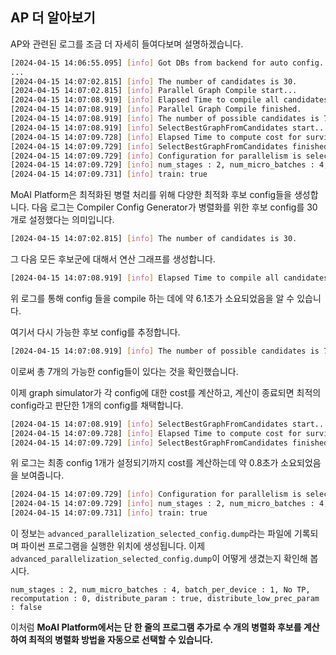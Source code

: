 ## AP 더 알아보기

AP와 관련된 로그를 조금 더 자세히 들여다보며 설명하겠습니다.

```bash
[2024-04-15 14:06:55.095] [info] Got DBs from backend for auto config.
...
[2024-04-15 14:07:02.815] [info] The number of candidates is 30.
[2024-04-15 14:07:02.815] [info] Parallel Graph Compile start...
[2024-04-15 14:07:08.919] [info] Elapsed Time to compile all candidates = 6103 [ms]
[2024-04-15 14:07:08.919] [info] Parallel Graph Compile finished.
[2024-04-15 14:07:08.919] [info] The number of possible candidates is 7.
[2024-04-15 14:07:08.919] [info] SelectBestGraphFromCandidates start...
[2024-04-15 14:07:09.728] [info] Elapsed Time to compute cost for survived candidates = 808 [ms]
[2024-04-15 14:07:09.729] [info] SelectBestGraphFromCandidates finished.
[2024-04-15 14:07:09.729] [info] Configuration for parallelism is selected.
[2024-04-15 14:07:09.729] [info] num_stages : 2, num_micro_batches : 4, batch_per_device : 1, No TP, recomputation : 0, distribute_param : true, distribute_low_prec_param : false
[2024-04-15 14:07:09.731] [info] train: true
```

MoAI Platform은 최적화된 병렬 처리를 위해 다양한 최적화 후보 config들을 생성합니다. 다음 로그는 Compiler Config Generator가 병렬화를 위한 후보 config를 30개로 설정했다는 의미입니다.

```bash
[2024-04-15 14:07:02.815] [info] The number of candidates is 30.
```

그 다음 모든 후보군에 대해서 연산 그래프를 생성합니다.

```bash
[2024-04-15 14:07:08.919] [info] Elapsed Time to compile all candidates = 6103 [ms]
```

위 로그를 통해 config 들을 compile 하는 데에 약 6.1초가 소요되었음을 알 수 있습니다.

여기서 다시 가능한 후보 config를 추정합니다.

```bash
[2024-04-15 14:07:08.919] [info] The number of possible candidates is 7.
```

이로써 총 7개의 가능한 config들이 있다는 것을 확인했습니다.

이제 graph simulator가 각 config에 대한 cost를 계산하고, 계산이 종료되면 최적의 config라고 판단한 1개의 config를 채택합니다.

```bash
[2024-04-15 14:07:08.919] [info] SelectBestGraphFromCandidates start...
[2024-04-15 14:07:09.728] [info] Elapsed Time to compute cost for survived candidates = 808 [ms]
[2024-04-15 14:07:09.729] [info] SelectBestGraphFromCandidates finished.
```

위 로그는 최종 config 1개가 설정되기까지 cost를 계산하는데 약 0.8초가 소요되었음을 보여줍니다.

```bash
[2024-04-15 14:07:09.729] [info] Configuration for parallelism is selected.
[2024-04-15 14:07:09.729] [info] num_stages : 2, num_micro_batches : 4, batch_per_device : 1, No TP, recomputation : 0, distribute_param : true, distribute_low_prec_param : false
[2024-04-15 14:07:09.731] [info] train: true
```

이 정보는 `advanced_parallelization_selected_config.dump`라는 파일에 기록되며 파이썬 프로그램을 실행한 위치에 생성됩니다. 이제 `advanced_parallelization_selected_config.dump`이 어떻게 생겼는지 확인해 봅시다.

```
num_stages : 2, num_micro_batches : 4, batch_per_device : 1, No TP, recomputation : 0, distribute_param : true, distribute_low_prec_param : false
```

이처럼 **MoAI Platform에서는 단 한 줄의 프로그램 추가로 수 개의 병렬화 후보를 계산하여 최적의 병렬화 방법을 자동으로 선택할 수 있습니다.**
